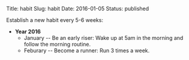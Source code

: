 Title: habit
Slug: habit
Date: 2016-01-05
Status: published

Establish a new habit every 5-6 weeks:

- **Year 2016**
	- January -- Be an early riser: Wake up at 5am in the morning and follow the morning routine.
    - Feburary -- Become a runner: Run 3 times a week.